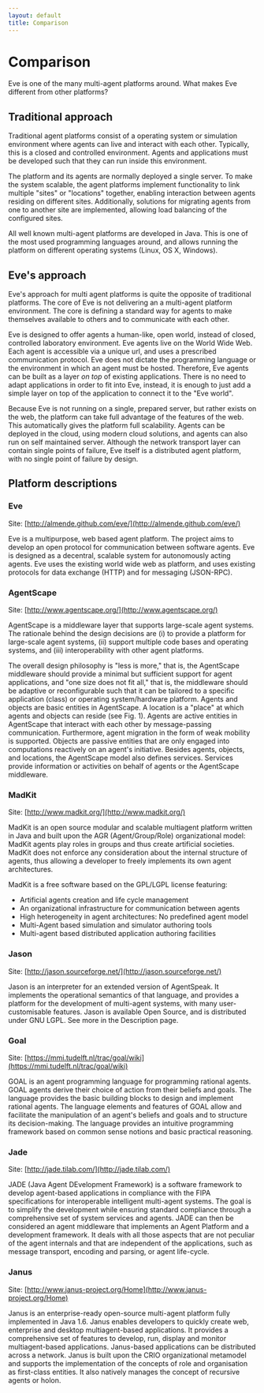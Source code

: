 ```yaml
---
layout: default
title: Comparison
---
```


# Comparison

Eve is one of the many multi-agent platforms around.
What makes Eve different from other platforms?



## Traditional approach

Traditional agent platforms consist of a operating system or
simulation environment where agents can live and interact with each other.
Typically, this is a closed and controlled environment.
Agents and applications must be developed such that they can run inside this
environment.

The platform and its agents are normally deployed a single server.
To make the system scalable, the agent platforms implement functionality to
link multiple "sites" or "locations" together,
enabling interaction between agents residing on different sites.
Additionally, solutions for migrating agents from one to another site are
implemented, allowing load balancing of the configured sites.

All well known multi-agent platforms are developed in Java.
This is one of the most used programming languages around,
and allows running the platform on different operating systems (Linux, OS X,
Windows).


## Eve's approach

Eve's approach for multi agent platforms is quite the opposite of traditional
platforms.
The core of Eve is not delivering an a multi-agent platform environment.
The core is defining a standard way for agents to make themselves available
to others and to communicate with each other.

Eve is designed to offer agents a human-like, open world, instead of closed,
controlled laboratory environment.
Eve agents live on the World Wide Web. Each agent is accessible via a
unique url, and uses a prescribed communication protocol.
Eve does not dictate the programming language or the environment in
which an agent must be hosted.
Therefore, Eve agents can be built as a layer *on top* of existing
applications. There is no need to adapt applications in order to fit into Eve,
instead, it is enough to just add a simple layer on top of the application to
connect it to the "Eve world".

Because Eve is not running on a single, prepared server, but rather exists on
the web, the platform can take full advantage of the features of the web.
This automatically gives the platform full scalability.
Agents can be deployed in the cloud, using modern cloud solutions,
and agents can also run on self maintained server.
Although the network transport layer can contain single points of failure,
Eve itself is a distributed agent platform,
with no single point of failure by design.



## Platform descriptions

### Eve

Site: [http://almende.github.com/eve/](http://almende.github.com/eve/)

Eve is a multipurpose, web based agent platform.
The project aims to develop an open protocol for communication between software
agents.
Eve is designed as a decentral, scalable system for autonomously acting agents.
Eve uses the existing world wide web as platform, and uses existing protocols
for data exchange (HTTP) and for messaging (JSON-RPC).


### AgentScape

Site: [http://www.agentscape.org/](http://www.agentscape.org/)

AgentScape is a middleware layer that supports large-scale agent systems.
The rationale behind the design decisions are 
(i) to provide a platform for large-scale agent systems, 
(ii) support multiple code bases and operating systems, and 
(iii) interoperability with other agent platforms.

The overall design philosophy is "less is more," that is, the AgentScape 
middleware should provide a minimal but sufficient support for agent 
applications, and "one size does not fit all," that is, the middleware 
should be adaptive or reconfigurable such that it can be tailored to a specific 
application (class) or operating system/hardware platform.
Agents and objects are basic entities in AgentScape. A location is a "place" at 
which agents and objects can reside (see Fig. 1). Agents are active entities in 
AgentScape that interact with each other by message-passing communication. 
Furthermore, agent migration in the form of weak mobility is supported.
Objects are passive entities that are only engaged into computations reactively
on an agent's initiative. Besides agents, objects, and locations, 
the AgentScape model also defines services. Services provide information or 
activities on behalf of agents or the AgentScape middleware.


### MadKit

Site: [http://www.madkit.org/](http://www.madkit.org/)

MadKit is an open source modular and scalable multiagent platform written in
Java and built upon the AGR (Agent/Group/Role) organizational model:
MadKit agents play roles in groups and thus create artificial societies.
MadKit does not enforce any consideration about the internal structure of agents,
thus allowing a developer to freely implements its own agent architectures.

MadKit is a free software based on the GPL/LGPL license featuring:

- Artificial agents creation and life cycle management
- An organizational infrastructure for communication between agents
- High heterogeneity in agent architectures: No predefined agent model
- Multi-Agent based simulation and simulator authoring tools
- Multi-agent based distributed application authoring facilities


### Jason

Site: [http://jason.sourceforge.net/](http://jason.sourceforge.net/)

Jason is an interpreter for an extended version of AgentSpeak.
It implements the operational semantics of that language,
and provides a platform for the development of multi-agent systems,
with many user-customisable features. Jason is available Open Source,
and is distributed under GNU LGPL. See more in the Description page.


### Goal

Site: [https://mmi.tudelft.nl/trac/goal/wiki](https://mmi.tudelft.nl/trac/goal/wiki)

GOAL is an agent programming language for programming rational agents.
GOAL agents derive their choice of action from their beliefs and goals.
The language provides the basic building blocks to design and implement rational
agents. The language elements and features of GOAL allow and facilitate the
manipulation of an agent's beliefs and goals and to structure its
decision-making. The language provides an intuitive programming framework
based on common sense notions and basic practical reasoning.


### Jade

Site: [http://jade.tilab.com/](http://jade.tilab.com/)

JADE (Java Agent DEvelopment Framework) is a software framework to develop
agent-based applications in compliance with the FIPA specifications for 
interoperable intelligent multi-agent systems. The goal is to simplify the 
development while ensuring standard compliance through a comprehensive set of 
system services and agents. 
JADE can then be considered an agent middleware that implements an 
Agent Platform and a development framework. It deals with all those aspects 
that are not peculiar of the agent internals and that are independent of the 
applications, such as message transport, encoding and parsing, or agent 
life-cycle.


### Janus

Site: [http://www.janus-project.org/Home](http://www.janus-project.org/Home)

Janus is an enterprise-ready open-source multi-agent platform fully
implemented in Java 1.6. Janus enables developers to quickly create web,
enterprise and desktop multiagent-based applications. It provides a
comprehensive set of features to develop, run, display and monitor
multiagent-based applications. Janus-based applications can be
distributed across a network. Janus is built upon the CRIO organizational
metamodel and supports the implementation of the concepts of role and
organisation as first-class entities. It also natively manages the concept of
recursive agents or holon.
